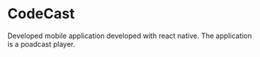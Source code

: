 # CodeCast
 Developed mobile application developed with react native. The application is a poadcast player.
